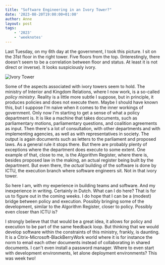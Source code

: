 ```yaml
---
title: "Software Engineering in an Ivory Tower?"
date: '2023-08-20T19:00:00+01:00'
author: Anne
layout: post
tags:
    - '2023'
    - 'weeknotes'
---
```


Last Tuesday, on my 6th day at the government, I took this picture. I sit on the 31st floor in the right tower. Five floors from the top. (Interestingly, there doesn't seem to be a correlation between floor and status. At least it is not direct or inverse). It looks suspiciously ivory.

![Ivory Tower](/assets/IMG_20230815_082526964.jpg)

Some of the aspects associated with ivory towers seem to hold. The ministry of Interior and Kingdom Relations, where I now work, is a so-called _policy ministry_. Reality is a little more subtle I suppose, but in principle, it produces policies and does not execute them. Maybe I should have known this, but I suppose I'm naive when it comes to the inner workings of government. Only now I'm starting to get a sense of what a policy department is. It is like a machine that takes documents, such as parliamentary motions, parliamentary questions, and coalition agreements as input. Then there's a lot of consultation, with other departments and with implementing agencies, as well as with representatives in society. The output is again documents such as letters to the parliament and proposed laws. As a general rule it stops there. But there are probably plenty of exceptions where the department does execute to some extent. One example of that, close to me, is the Algorithm Register, where there is, besides proposed law in the making, an actual register being built by the department. But even there, the _actual_ building of the software is done by ICTU, the execution branch where software engineers sit. Not in that ivory tower.

So here I am, with my experience in building teams and software. And my inexperience in writing. Certainly in Dutch. What can I do here? That is for us to figure out in the coming weeks. I do hope that I can be a (modest) bridge between policy and execution. Possibly bringing some of the development, similar to the Algorithm Register, closer to policy. Possibly even closer than ICTU is?

I strongly believe that that would be a great idea, it allows for policy and execution to be part of the same feedback loop. But thinking that we would  develop software within the constraints of this ministry, frankly, is daunting. It is a Citrix-Microsoft-BlackBerryWork world where it is for instance the norm to email each other documents instead of collaborating in shared documents. I can't even install a password manager. Where to even start with development environments, let alone deployment environments? This was week two!
